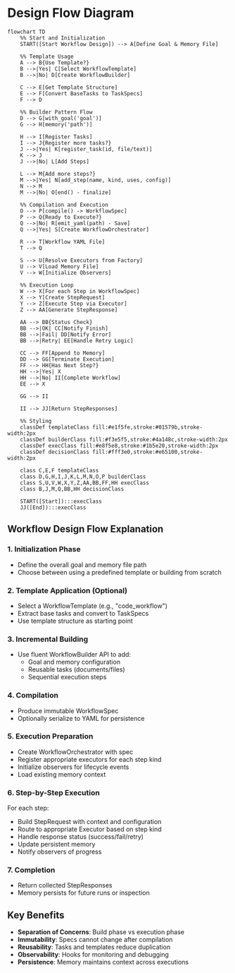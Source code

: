 # Design Flow Diagram

```mermaid
flowchart TD
    %% Start and Initialization
    START([Start Workflow Design]) --> A[Define Goal & Memory File]

    %% Template Usage
    A --> B{Use Template?}
    B -->|Yes| C[Select WorkflowTemplate]
    B -->|No| D[Create WorkflowBuilder]

    C --> E[Get Template Structure]
    E --> F[Convert BaseTasks to TaskSpecs]
    F --> D

    %% Builder Pattern Flow
    D --> G[with_goal('goal')]
    G --> H[memory('path')]

    H --> I[Register Tasks]
    I --> J{Register more tasks?}
    J -->|Yes| K[register_task(id, file/text)]
    K --> J
    J -->|No| L[Add Steps]

    L --> M{Add more steps?}
    M -->|Yes| N[add_step(name, kind, uses, config)]
    N --> M
    M -->|No| O[end() - finalize]

    %% Compilation and Execution
    O --> P[compile() -> WorkflowSpec]
    P --> Q{Ready to Execute?}
    Q -->|No| R[emit_yaml(path) - Save]
    Q -->|Yes| S[Create WorkflowOrchestrator]

    R --> T[Workflow YAML File]
    T --> Q

    S --> U[Resolve Executors from Factory]
    U --> V[Load Memory File]
    V --> W[Initialize Observers]

    %% Execution Loop
    W --> X[For each Step in WorkflowSpec]
    X --> Y[Create StepRequest]
    Y --> Z[Execute Step via Executor]
    Z --> AA[Generate StepResponse]

    AA --> BB{Status Check}
    BB -->|OK| CC[Notify Finish]
    BB -->|Fail| DD[Notify Error]
    BB -->|Retry| EE[Handle Retry Logic]

    CC --> FF[Append to Memory]
    DD --> GG[Terminate Execution]
    FF --> HH{Has Next Step?}
    HH -->|Yes| X
    HH -->|No| II[Complete Workflow]
    EE --> X

    GG --> II

    II --> JJ[Return StepResponses]

    %% Styling
    classDef templateClass fill:#e1f5fe,stroke:#01579b,stroke-width:2px
    classDef builderClass fill:#f3e5f5,stroke:#4a148c,stroke-width:2px
    classDef execClass fill:#e8f5e8,stroke:#1b5e20,stroke-width:2px
    classDef decisionClass fill:#fff3e0,stroke:#e65100,stroke-width:2px

    class C,E,F templateClass
    class D,G,H,I,J,K,L,M,N,O,P builderClass
    class S,U,V,W,X,Y,Z,AA,BB,FF,HH execClass
    class B,J,M,Q,BB,HH decisionClass

    START([Start]):::execClass
    JJ([End]):::execClass
```

## Workflow Design Flow Explanation

### 1. **Initialization Phase**
- Define the overall goal and memory file path
- Choose between using a predefined template or building from scratch

### 2. **Template Application (Optional)**
- Select a WorkflowTemplate (e.g., "code_workflow")
- Extract base tasks and convert to TaskSpecs
- Use template structure as starting point

### 3. **Incremental Building**
- Use fluent WorkflowBuilder API to add:
  - Goal and memory configuration
  - Reusable tasks (documents/files)
  - Sequential execution steps

### 4. **Compilation**
- Produce immutable WorkflowSpec
- Optionally serialize to YAML for persistence

### 5. **Execution Preparation**
- Create WorkflowOrchestrator with spec
- Register appropriate executors for each step kind
- Initialize observers for lifecycle events
- Load existing memory context

### 6. **Step-by-Step Execution**
For each step:
- Build StepRequest with context and configuration
- Route to appropriate Executor based on step kind
- Handle response status (success/fail/retry)
- Update persistent memory
- Notify observers of progress

### 7. **Completion**
- Return collected StepResponses
- Memory persists for future runs or inspection

## Key Benefits

- **Separation of Concerns**: Build phase vs execution phase
- **Immutability**: Specs cannot change after compilation
- **Reusability**: Tasks and templates reduce duplication
- **Observability**: Hooks for monitoring and debugging
- **Persistence**: Memory maintains context across executions
